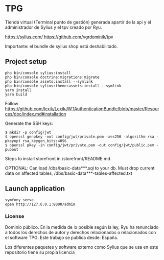 # TPG

Tienda virtual (Terminal punto de gestión) generada apartir de la api y el administrador de Sylius y el tpv creado por Ryu. 

https://sylius.com/
https://github.com/vgrdominik/tpv

Importante: el bundle de sylius shop está deshabilitado.

## Project setup
```
php bin/console sylius:install
php bin/console doctrine:migrations:migrate
php bin/console assets:install --symlink
php bin/console sylius:theme:assets:install --symlink
yarn install
yarn build
```

Follow https://github.com/lexik/LexikJWTAuthenticationBundle/blob/master/Resources/doc/index.md#installation

Generate the SSH keys:
```
$ mkdir -p config/jwt
$ openssl genpkey -out config/jwt/private.pem -aes256 -algorithm rsa -pkeyopt rsa_keygen_bits:4096
$ openssl pkey -in config/jwt/private.pem -out config/jwt/public.pem -pubout
```


Steps to install storefront in /storefront/README.md.

OPTIONAL: Can load /dbs/basic-data***.sql to your db. Must drop current data on affected tables, /dbs/basic-data***-tables-affected.txt

## Launch application
```
symfony serve
open http://127.0.0.1:8000/admin
```

### License

Dominio público.
En la medida de lo posible según la ley, Ryu ha renunciado a todos los derechos de
autor y derechos relacionados o relacionados con el software TPG. Este
trabajo se publica desde: España.

Los diferentes paquetes y software externo como Sylius que se usa en este repositorio tiene su propia licencia
